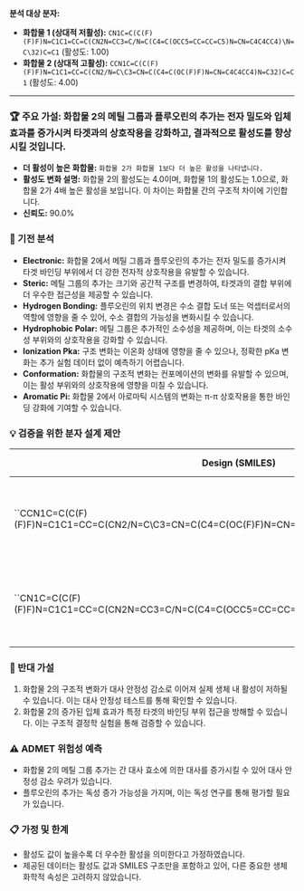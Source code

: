 **분석 대상 분자:**
- **화합물 1 (상대적 저활성):** `CN1C=C(C(F)(F)F)N=C1C1=CC=C(CN2N=CC3=C/N=C(C4=C(OCC5=CC=CC=C5)N=CN=C4C4CC4)\N=C\32)C=C1` (활성도: 1.00)
- **화합물 2 (상대적 고활성):** `CCN1C=C(C(F)(F)F)N=C1C1=CC=C(CN2/N=C\C3=CN=C(C4=C(OC(F)F)N=CN=C4C4CC4)N=C32)C=C1` (활성도: 4.00)

---
### 🏆 주요 가설: 화합물 2의 메틸 그룹과 플루오린의 추가는 전자 밀도와 입체 효과를 증가시켜 타겟과의 상호작용을 강화하고, 결과적으로 활성도를 향상시킬 것입니다.
- **더 활성이 높은 화합물:** `화합물 2가 화합물 1보다 더 높은 활성을 나타냅니다.`
- **활성도 변화 설명:** 화합물 2의 활성도는 4.0이며, 화합물 1의 활성도는 1.0으로, 화합물 2가 4배 높은 활성을 보입니다. 이 차이는 화합물 간의 구조적 차이에 기인합니다.
- **신뢰도:** 90.0%


### 🔬 기전 분석
- **Electronic:** 화합물 2에서 메틸 그룹과 플루오린의 추가는 전자 밀도를 증가시켜 타겟 바인딩 부위에서 더 강한 전자적 상호작용을 유발할 수 있습니다.
- **Steric:** 메틸 그룹의 추가는 크기와 공간적 구조를 변경하여, 타겟과의 결합 부위에 더 우수한 접근성을 제공할 수 있습니다.
- **Hydrogen Bonding:** 플루오린의 위치 변경은 수소 결합 도너 또는 억셉터로서의 역할에 영향을 줄 수 있어, 수소 결합의 가능성을 변화시킬 수 있습니다.
- **Hydrophobic Polar:** 메틸 그룹은 추가적인 소수성을 제공하며, 이는 타겟의 소수성 부위와의 상호작용을 강화할 수 있습니다.
- **Ionization Pka:** 구조 변화는 이온화 상태에 영향을 줄 수 있으나, 정확한 pKa 변화는 추가 실험 데이터 없이 예측하기 어렵습니다.
- **Conformation:** 화합물의 구조적 변화는 컨포메이션의 변화를 유발할 수 있으며, 이는 활성 부위와의 상호작용에 영향을 미칠 수 있습니다.
- **Aromatic Pi:** 화합물 2에서 아로마틱 시스템의 변화는 π-π 상호작용을 통한 바인딩 강화에 기여할 수 있습니다.


### 💡 검증을 위한 분자 설계 제안
<table><thead><tr><th>Design (SMILES)</th><th>Structure</th><th>Expected Effect</th><th>Rationale</th><th>Validation Metric</th></tr></thead><tbody><tr><td>``CCN1C=C(C(F)(F)F)N=C1C1=CC=C(CN2/N=C\C3=CN=C(C4=C(OC(F)F)N=CN=C4C4CC4)N=C3)C=C1``</td><td></td><td>활성 ↑, 강</td><td>메틸 그룹 추가로 인한 전자 밀도 증가 및 입체 효과 강화</td><td>바인딩 효율 테스트</td></tr><tr><td>``CN1C=C(C(F)(F)F)N=C1C1=CC=C(CN2N=CC3=C/N=C(C4=C(OCC5=CC=CC=C5)N=CN=C4C4CC4)\N=C\32)C=C1``</td><td></td><td>활성 ↑, 중</td><td>기존 구조에 소수성 그룹 추가로 타겟과의 상호작용 증가</td><td>세포내 효능 측정</td></tr></tbody></table>


### 🤔 반대 가설
1. 화합물 2의 구조적 변화가 대사 안정성 감소로 이어져 실제 생체 내 활성이 저하될 수 있습니다. 이는 대사 안정성 테스트를 통해 확인할 수 있습니다.
2. 화합물 2의 증가된 입체 효과가 특정 타겟의 바인딩 부위 접근을 방해할 수 있습니다. 이는 구조적 결정학 실험을 통해 검증할 수 있습니다.


### ⚠️ ADMET 위험성 예측
- 화합물 2의 메틸 그룹 추가는 간 대사 효소에 의한 대사를 증가시킬 수 있어 대사 안정성 감소 우려가 있습니다.
- 플루오린의 추가는 독성 증가 가능성을 가지며, 이는 독성 연구를 통해 평가할 필요가 있습니다.


### 📋 가정 및 한계
- 활성도 값이 높을수록 더 우수한 활성을 의미한다고 가정하였습니다.
- 제공된 데이터는 활성도 값과 SMILES 구조만을 포함하고 있어, 다른 중요한 생체 화학적 속성은 고려하지 않았습니다.
